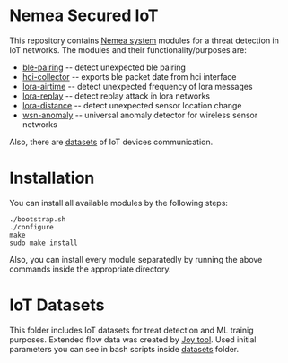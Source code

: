 # Nemea Secured IoT 

This repository contains [Nemea system](https://github.com/CESNET/Nemea) modules for a threat detection in IoT networks. The modules and their functionality/purposes are:
 * [ble-pairing](ble-pairing) -- detect unexpected ble pairing
 * [hci-collector](hci-collector) -- exports ble packet date from hci interface
 * [lora-airtime](lora-airtime) -- detect unexpected frequency of lora messages
 * [lora-replay](lora-replay) -- detect replay attack in lora networks
 * [lora-distance](lora-distance) -- detect unexpected sensor location change
 * [wsn-anomaly](wsn-anomaly) -- universal anomaly detector for wireless sensor networks

Also, there are [datasets](#iot-datasets) of IoT devices communication.

# Installation

You can install all available modules by the following steps: 

```
./bootstrap.sh
./configure
make
sudo make install
```

Also, you can install every module separatedly by running the above commands inside the appropriate directory.

# IoT Datasets
This folder includes IoT datasets for treat detection and ML trainig purposes. Extended flow data was created by [Joy tool](https://github.com/cisco/joy). Used initial parameters you can see in bash scripts inside [datasets](datasets) folder.
